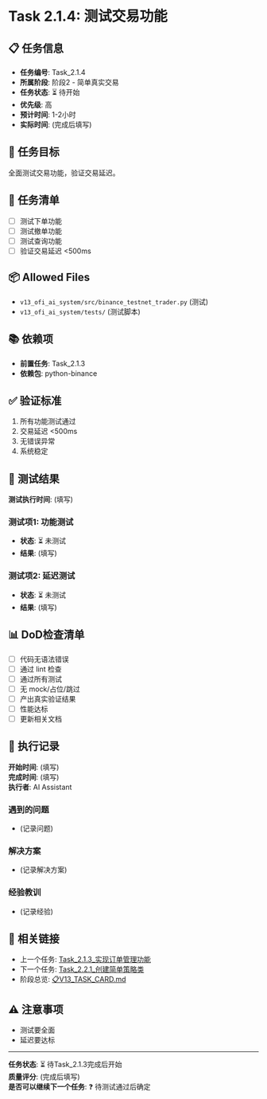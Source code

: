 # Task 2.1.4: 测试交易功能

## 📋 任务信息
- **任务编号**: Task_2.1.4
- **所属阶段**: 阶段2 - 简单真实交易
- **任务状态**: ⏳ 待开始
- **优先级**: 高
- **预计时间**: 1-2小时
- **实际时间**: (完成后填写)

## 🎯 任务目标
全面测试交易功能，验证交易延迟。

## 📝 任务清单
- [ ] 测试下单功能
- [ ] 测试撤单功能
- [ ] 测试查询功能
- [ ] 验证交易延迟 <500ms

## 📦 Allowed Files
- `v13_ofi_ai_system/src/binance_testnet_trader.py` (测试)
- `v13_ofi_ai_system/tests/` (测试脚本)

## 📚 依赖项
- **前置任务**: Task_2.1.3
- **依赖包**: python-binance

## ✅ 验证标准
1. 所有功能测试通过
2. 交易延迟 <500ms
3. 无错误异常
4. 系统稳定

## 🧪 测试结果
**测试执行时间**: (填写)

### 测试项1: 功能测试
- **状态**: ⏳ 未测试
- **结果**: (填写)

### 测试项2: 延迟测试
- **状态**: ⏳ 未测试
- **结果**: (填写)

## 📊 DoD检查清单
- [ ] 代码无语法错误
- [ ] 通过 lint 检查
- [ ] 通过所有测试
- [ ] 无 mock/占位/跳过
- [ ] 产出真实验证结果
- [ ] 性能达标
- [ ] 更新相关文档

## 📝 执行记录
**开始时间**: (填写)  
**完成时间**: (填写)  
**执行者**: AI Assistant

### 遇到的问题
- (记录问题)

### 解决方案
- (记录解决方案)

### 经验教训
- (记录经验)

## 🔗 相关链接
- 上一个任务: [Task_2.1.3_实现订单管理功能](./Task_2.1.3_实现订单管理功能.md)
- 下一个任务: [Task_2.2.1_创建简单策略类](./Task_2.2.1_创建简单策略类.md)
- 阶段总览: [📋V13_TASK_CARD.md](../../📋V13_TASK_CARD.md)

## ⚠️ 注意事项
- 测试要全面
- 延迟要达标

---
**任务状态**: ⏳ 待Task_2.1.3完成后开始  
**质量评分**: (完成后填写)  
**是否可以继续下一个任务**: ❓ 待测试通过后确定

